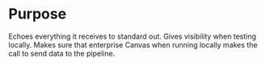 # Purpose
Echoes everything it receives to standard out. Gives visibility when testing locally. Makes sure that enterprise Canvas when running locally makes the call to send data to the pipeline.
